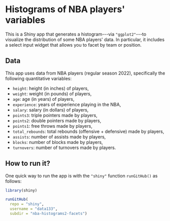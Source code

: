 # Histograms of NBA players' variables

This is a Shiny app that generates a histogram---via `"ggplot2"`---to 
visualize the distribution of some NBA players' data. In particular, it 
includes a select input widget that allows you to facet by team or position.



## Data

This app uses data from NBA players (regular season 2022), specifically
the following quantitative variables:

- `height`: height (in inches) of players,
- `weight`: weight (in pounds) of players,
- `age`: age (in years) of players, 
- `experience`: years of experience playing in the NBA,
- `salary`: salary (in dollars) of players,
- `points3`: triple pointers made by players,
- `points2`: double pointers made by players,
- `points1`: free throws made by players,
- `total_rebounds`: total rebounds (offensive + defensive) made by players,
- `assists`: number of assists made by players,
- `blocks`: number of blocks made by players,
- `turnovers`: number of turnovers made by players.



## How to run it?

One quick way to run the app is with the `"shiny"` function `runGitHub()` as follows:

```R
library(shiny)

runGitHub(
  repo = "shiny", 
  username = "data133", 
  subdir = "nba-histograms2-facets")
```

